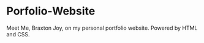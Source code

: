 # Porfolio-Website
Meet Me, Braxton Joy, on my personal portfolio website. Powered by HTML and CSS. 
